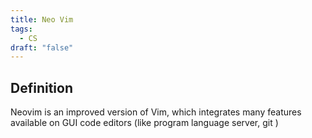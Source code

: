```yaml
---
title: Neo Vim
tags:
  - CS
draft: "false"
---
```

## Definition 

Neovim is an improved version of Vim, which integrates many features available on GUI code editors (like program language server, git )